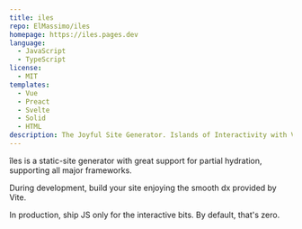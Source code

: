 ```yaml
---
title: iles
repo: ElMassimo/iles
homepage: https://iles.pages.dev
language:
  - JavaScript
  - TypeScript
license:
  - MIT
templates:
  - Vue
  - Preact
  - Svelte
  - Solid
  - HTML
description: The Joyful Site Generator. Islands of Interactivity with Vue, Preact, Svelte, and more.
---
```

îles is a static-site generator with great support for partial hydration, supporting all major frameworks.

During development, build your site enjoying the smooth dx provided by Vite.

In production, ship JS only for the interactive bits. By default, that's zero.
